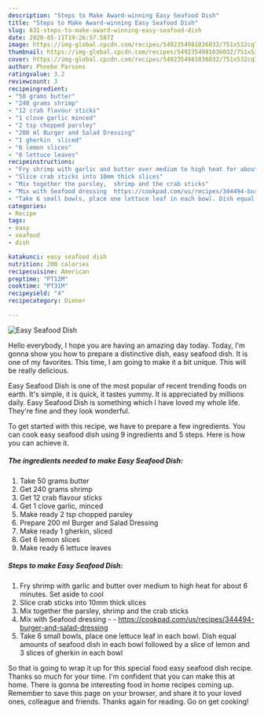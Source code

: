 ```yaml
---
description: "Steps to Make Award-winning Easy Seafood Dish"
title: "Steps to Make Award-winning Easy Seafood Dish"
slug: 631-steps-to-make-award-winning-easy-seafood-dish
date: 2020-05-11T19:26:57.587Z
image: https://img-global.cpcdn.com/recipes/5492354981036032/751x532cq70/easy-seafood-dish-recipe-main-photo.jpg
thumbnail: https://img-global.cpcdn.com/recipes/5492354981036032/751x532cq70/easy-seafood-dish-recipe-main-photo.jpg
cover: https://img-global.cpcdn.com/recipes/5492354981036032/751x532cq70/easy-seafood-dish-recipe-main-photo.jpg
author: Phoebe Parsons
ratingvalue: 3.2
reviewcount: 3
recipeingredient:
- "50 grams butter"
- "240 grams shrimp"
- "12 crab flavour sticks"
- "1 clove garlic minced"
- "2 tsp chopped parsley"
- "200 ml Burger and Salad Dressing"
- "1 gherkin  sliced"
- "6 lemon slices"
- "6 lettuce leaves"
recipeinstructions:
- "Fry shrimp with garlic and butter over medium to high heat for about 6 minutes. Set aside to cool"
- "Slice crab sticks into 10mm thick slices"
- "Mix together the parsley,  shrimp and the crab sticks"
- "Mix with Seafood dressing  https://cookpad.com/us/recipes/344494-burger-and-salad-dressing"
- "Take 6 small bowls, place one lettuce leaf in each bowl. Dish equal amounts of seafood dish in each bowl followed by a slice of lemon and 3 slices of gherkin in each bowl"
categories:
- Recipe
tags:
- easy
- seafood
- dish

katakunci: easy seafood dish 
nutrition: 200 calories
recipecuisine: American
preptime: "PT12M"
cooktime: "PT31M"
recipeyield: "4"
recipecategory: Dinner

---
```



![Easy Seafood Dish](https://img-global.cpcdn.com/recipes/5492354981036032/751x532cq70/easy-seafood-dish-recipe-main-photo.jpg)

Hello everybody, I hope you are having an amazing day today. Today, I'm gonna show you how to prepare a distinctive dish, easy seafood dish. It is one of my favorites. This time, I am going to make it a bit unique. This will be really delicious.

Easy Seafood Dish is one of the most popular of recent trending foods on earth. It's simple, it is quick, it tastes yummy. It is appreciated by millions daily. Easy Seafood Dish is something which I have loved my whole life. They're fine and they look wonderful.




To get started with this recipe, we have to prepare a few ingredients. You can cook easy seafood dish using 9 ingredients and 5 steps. Here is how you can achieve it.

<!--inarticleads1-->

##### The ingredients needed to make Easy Seafood Dish:

1. Take 50 grams butter
1. Get 240 grams shrimp
1. Get 12 crab flavour sticks
1. Get 1 clove garlic, minced
1. Make ready 2 tsp chopped parsley
1. Prepare 200 ml Burger and Salad Dressing
1. Make ready 1 gherkin,  sliced
1. Get 6 lemon slices
1. Make ready 6 lettuce leaves




<!--inarticleads2-->

##### Steps to make Easy Seafood Dish:

1. Fry shrimp with garlic and butter over medium to high heat for about 6 minutes. Set aside to cool
1. Slice crab sticks into 10mm thick slices
1. Mix together the parsley,  shrimp and the crab sticks
1. Mix with Seafood dressing -  - https://cookpad.com/us/recipes/344494-burger-and-salad-dressing
1. Take 6 small bowls, place one lettuce leaf in each bowl. Dish equal amounts of seafood dish in each bowl followed by a slice of lemon and 3 slices of gherkin in each bowl




So that is going to wrap it up for this special food easy seafood dish recipe. Thanks so much for your time. I'm confident that you can make this at home. There is gonna be interesting food in home recipes coming up. Remember to save this page on your browser, and share it to your loved ones, colleague and friends. Thanks again for reading. Go on get cooking!
